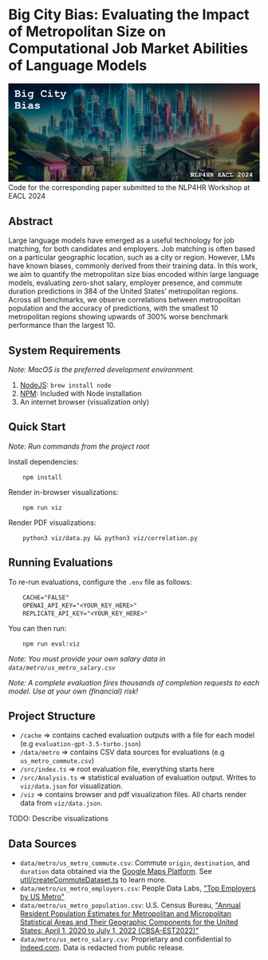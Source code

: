# Big City Bias: Evaluating the Impact of Metropolitan Size on Computational Job Market Abilities of Language Models

<img src="./.readme/header.png"/>
Code for the corresponding paper submitted to the NLP4HR Workshop at EACL 2024

## Abstract

Large language models have emerged as a useful technology for job matching, for both candidates and employers. Job matching is often based on a particular geographic location, such as a city or region. However, LMs have known biases, commonly derived from their training data. In this work, we aim to quantify the metropolitan size bias encoded within large language models, evaluating zero-shot salary, employer presence, and commute duration predictions in 384 of the United States’ metropolitan regions. Across all benchmarks, we observe correlations between metropolitan population and the accuracy of predictions, with the smallest 10 metropolitan regions showing upwards of 300% worse benchmark performance than the largest 10.

## System Requirements

_Note: MacOS is the preferred development environment._

1. [NodeJS](https://nodejs.org/en/): `brew install node`
2. [NPM](https://www.npmjs.com/): Included with Node installation
3. An internet browser (visualization only)

## Quick Start

_Note: Run commands from the project root_

Install dependencies:
```
    npm install
```

Render in-browser visualizations:
```
    npm run viz
```

Render PDF visualizations:
```
    python3 viz/data.py && python3 viz/correlation.py  
```

## Running Evaluations

To re-run evaluations, configure the `.env` file as follows:

```
    CACHE="FALSE"
    OPENAI_API_KEY="<YOUR_KEY_HERE>"
    REPLICATE_API_KEY="<YOUR_KEY_HERE>"
```

You can then run:
```
    npm run eval:viz
```

_Note: You must provide your own salary data in `data/metro/us_metro_salary.csv`_

_Note: A complete evaluation fires thousands of completion requests to each model. Use at your own (financial) risk!_

## Project Structure

* `/cache` => contains cached evaluation outputs with a file for each model (e.g `evaluation-gpt-3.5-turbo.json`)
* `/data/metro` => contains CSV data sources for evaluations (e.g `us_metro_commute.csv`)
* `/src/index.ts` => root evaluation file, everything starts here
* `/src/Analysis.ts` => statistical evaluation of evaluation output. Writes to `viz/data.json` for visualization.
* `/viz` => contains browser and pdf visualization files. All charts render data from `viz/data.json`.

TODO: Describe visualizations

## Data Sources
* `data/metro/us_metro_commute.csv`: Commute `origin`, `destination`, and `duration` data obtained via the [Google Maps Platform](https://developers.google.com/maps). See [util/createCommuteDataset.ts](https://github.com/charlie-campanella/big-city-bias/blob/main/src/util/createCommuteDataset.ts) to learn more.
* `data/metro/us_metro_employers.csv`: People Data Labs, ["Top Employers by US Metro"](https://docs.peopledatalabs.com/docs/people-data-labs-free-dataset-top-employers-by-us-metro#license)
* `data/metro/us_metro_population.csv`: U.S. Census Bureau, ["Annual Resident Population Estimates for Metropolitan and Micropolitan Statistical Areas and Their Geographic Components for the United States: April 1, 2020 to July 1, 2022 (CBSA-EST2022)"](https://www.census.gov/data/datasets/time-series/demo/popest/2020s-total-metro-and-micro-statistical-areas.html)
* `data/metro/us_metro_salary.csv`: Proprietary and confidential to [Indeed.com](https://www.indeed.com/). Data is redacted from public release.

